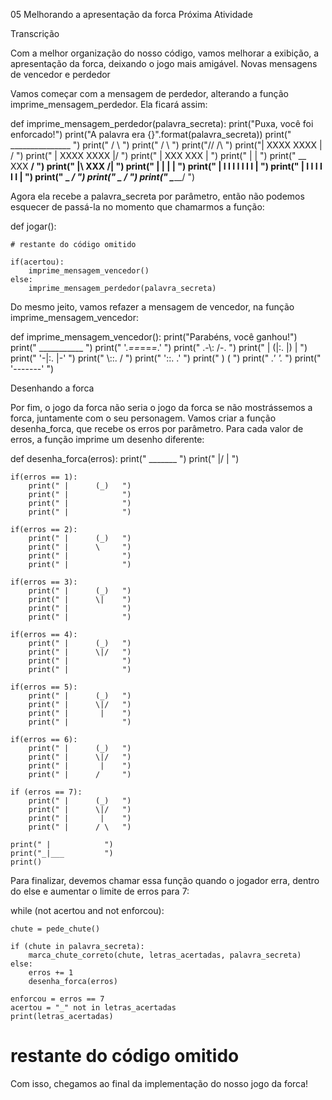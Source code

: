 05
Melhorando a apresentação da forca
Próxima Atividade

Transcrição

Com a melhor organização do nosso código, vamos melhorar a exibição, a apresentação da forca, deixando o jogo mais amigável.
Novas mensagens de vencedor e perdedor

Vamos começar com a mensagem de perdedor, alterando a função imprime_mensagem_perdedor. Ela ficará assim:

def imprime_mensagem_perdedor(palavra_secreta):
    print("Puxa, você foi enforcado!")
    print("A palavra era {}".format(palavra_secreta))
    print("    _______________         ")
    print("   /               \       ")
    print("  /                 \      ")
    print("//                   \/\  ")
    print("\|   XXXX     XXXX   | /   ")
    print(" |   XXXX     XXXX   |/     ")
    print(" |   XXX       XXX   |      ")
    print(" |                   |      ")
    print(" \__      XXX      __/     ")
    print("   |\     XXX     /|       ")
    print("   | |           | |        ")
    print("   | I I I I I I I |        ")
    print("   |  I I I I I I  |        ")
    print("   \_             _/       ")
    print("     \_         _/         ")
    print("       \_______/           ")

Agora ela recebe a palavra_secreta por parâmetro, então não podemos esquecer de passá-la no momento que chamarmos a função:

def jogar():

    # restante do código omitido

    if(acertou):
        imprime_mensagem_vencedor()
    else:
        imprime_mensagem_perdedor(palavra_secreta)

Do mesmo jeito, vamos refazer a mensagem de vencedor, na função imprime_mensagem_vencedor:

def imprime_mensagem_vencedor():
    print("Parabéns, você ganhou!")
    print("       ___________      ")
    print("      '._==_==_=_.'     ")
    print("      .-\\:      /-.    ")
    print("     | (|:.     |) |    ")
    print("      '-|:.     |-'     ")
    print("        \\::.    /      ")
    print("         '::. .'        ")
    print("           ) (          ")
    print("         _.' '._        ")
    print("        '-------'       ")

Desenhando a forca

Por fim, o jogo da forca não seria o jogo da forca se não mostrássemos a forca, juntamente com o seu personagem. Vamos criar a função desenha_forca, que recebe os erros por parâmetro. Para cada valor de erros, a função imprime um desenho diferente:

def desenha_forca(erros):
    print("  _______     ")
    print(" |/      |    ")

    if(erros == 1):
        print(" |      (_)   ")
        print(" |            ")
        print(" |            ")
        print(" |            ")

    if(erros == 2):
        print(" |      (_)   ")
        print(" |      \     ")
        print(" |            ")
        print(" |            ")

    if(erros == 3):
        print(" |      (_)   ")
        print(" |      \|    ")
        print(" |            ")
        print(" |            ")

    if(erros == 4):
        print(" |      (_)   ")
        print(" |      \|/   ")
        print(" |            ")
        print(" |            ")

    if(erros == 5):
        print(" |      (_)   ")
        print(" |      \|/   ")
        print(" |       |    ")
        print(" |            ")

    if(erros == 6):
        print(" |      (_)   ")
        print(" |      \|/   ")
        print(" |       |    ")
        print(" |      /     ")

    if (erros == 7):
        print(" |      (_)   ")
        print(" |      \|/   ")
        print(" |       |    ")
        print(" |      / \   ")

    print(" |            ")
    print("_|___         ")
    print()

Para finalizar, devemos chamar essa função quando o jogador erra, dentro do else e aumentar o limite de erros para 7:

while (not acertou and not enforcou):

    chute = pede_chute()

    if (chute in palavra_secreta):
        marca_chute_correto(chute, letras_acertadas, palavra_secreta)
    else:
        erros += 1
        desenha_forca(erros)

    enforcou = erros == 7
    acertou = "_" not in letras_acertadas
    print(letras_acertadas)

# restante do código omitido

Com isso, chegamos ao final da implementação do nosso jogo da forca!
